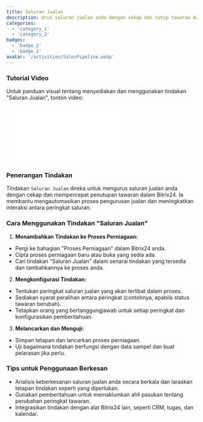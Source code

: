 ```yaml
---
title: Saluran Jualan
description: Urus saluran jualan anda dengan cekap dan tutup tawaran dengan lebih pantas.
categories:
  - 'category_1'
  - 'category_2'
badges:
  - 'badge_2'
  - 'badge_1'
avatar: '/activities/SalesPipeline.webp'
---
```

### Tutorial Video

Untuk panduan visual tentang menyediakan dan menggunakan tindakan "Saluran Jualan", tonton video:

<iframe
  class="aspect-video w-full mb-2 "
  src="//www.youtube.com/embed/OyzJd8BcTfY?feature=oembed&rel=0"
  frameborder="0"
  allow="accelerometer; autoplay; encrypted-media; gyroscope"
  allowfullscreen>
</iframe>

### Penerangan Tindakan

Tindakan `Saluran Jualan` direka untuk mengurus saluran jualan anda dengan cekap dan mempercepat penutupan tawaran dalam Bitrix24. Ia membantu mengautomasikan proses pengurusan jualan dan meningkatkan interaksi antara peringkat saluran.

### Cara Menggunakan Tindakan "Saluran Jualan"

1. **Menambahkan Tindakan ke Proses Perniagaan:**
  - Pergi ke bahagian "Proses Perniagaan" dalam Bitrix24 anda.
  - Cipta proses perniagaan baru atau buka yang sedia ada.
  - Cari tindakan "Saluran Jualan" dalam senarai tindakan yang tersedia dan tambahkannya ke proses anda.

2. **Mengkonfigurasi Tindakan:**
  - Tentukan peringkat saluran jualan yang akan terlibat dalam proses.
  - Sediakan syarat peralihan antara peringkat (contohnya, apabila status tawaran berubah).
  - Tetapkan orang yang bertanggungjawab untuk setiap peringkat dan konfigurasikan pemberitahuan.

3. **Melancarkan dan Menguji:**
  - Simpan tetapan dan lancarkan proses perniagaan.
  - Uji bagaimana tindakan berfungsi dengan data sampel dan buat pelarasan jika perlu.

### Tips untuk Penggunaan Berkesan

- Analisis keberkesanan saluran jualan anda secara berkala dan laraskan tetapan tindakan seperti yang diperlukan.
- Gunakan pemberitahuan untuk memaklumkan ahli pasukan tentang perubahan peringkat tawaran.
- Integrasikan tindakan dengan alat Bitrix24 lain, seperti CRM, tugas, dan kalendar.